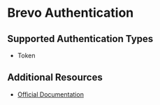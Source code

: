 # Brevo Authentication

## Supported Authentication Types

- Token

## Additional Resources

- [Official Documentation](https://developers.brevo.com/)